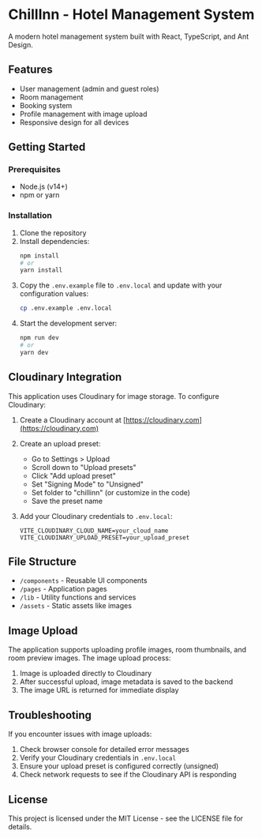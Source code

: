 # ChillInn - Hotel Management System

A modern hotel management system built with React, TypeScript, and Ant Design.

## Features

- User management (admin and guest roles)
- Room management
- Booking system
- Profile management with image upload
- Responsive design for all devices

## Getting Started

### Prerequisites

- Node.js (v14+)
- npm or yarn

### Installation

1. Clone the repository
2. Install dependencies:
   ```bash
   npm install
   # or
   yarn install
   ```
3. Copy the `.env.example` file to `.env.local` and update with your configuration values:
   ```bash
   cp .env.example .env.local
   ```
4. Start the development server:
   ```bash
   npm run dev
   # or
   yarn dev
   ```

## Cloudinary Integration

This application uses Cloudinary for image storage. To configure Cloudinary:

1. Create a Cloudinary account at [https://cloudinary.com](https://cloudinary.com)

2. Create an upload preset:
   - Go to Settings > Upload
   - Scroll down to "Upload presets"
   - Click "Add upload preset"
   - Set "Signing Mode" to "Unsigned"
   - Set folder to "chillinn" (or customize in the code)
   - Save the preset name

3. Add your Cloudinary credentials to `.env.local`:
   ```
   VITE_CLOUDINARY_CLOUD_NAME=your_cloud_name
   VITE_CLOUDINARY_UPLOAD_PRESET=your_upload_preset
   ```

## File Structure

- `/components` - Reusable UI components
- `/pages` - Application pages
- `/lib` - Utility functions and services
- `/assets` - Static assets like images

## Image Upload

The application supports uploading profile images, room thumbnails, and room preview images. 
The image upload process:

1. Image is uploaded directly to Cloudinary
2. After successful upload, image metadata is saved to the backend
3. The image URL is returned for immediate display

## Troubleshooting

If you encounter issues with image uploads:

1. Check browser console for detailed error messages
2. Verify your Cloudinary credentials in `.env.local`
3. Ensure your upload preset is configured correctly (unsigned)
4. Check network requests to see if the Cloudinary API is responding

## License

This project is licensed under the MIT License - see the LICENSE file for details.
